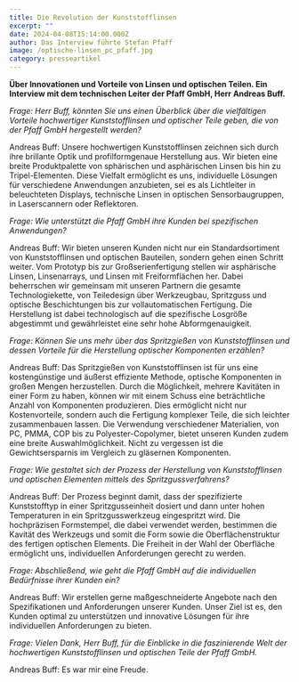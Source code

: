 ```yaml
---
title: Die Revolution der Kunststofflinsen
excerpt: ""
date: 2024-04-08T15:14:00.000Z
author: Das Interview führte Stefan Pfaff
image: /optische-linsen_pc_pfaff.jpg
category: presseartikel
---
```

**Über Innovationen und Vorteile von Linsen und optischen Teilen. Ein Interview mit dem technischen Leiter der Pfaff GmbH, Herr Andreas Buff.**

*Frage: Herr Buff, könnten Sie uns einen Überblick über die vielfältigen Vorteile hochwertiger Kunststofflinsen und optischer Teile geben, die von der Pfaff GmbH hergestellt werden?*

Andreas Buff: Unsere hochwertigen Kunststofflinsen zeichnen sich durch ihre brillante Optik und profilformgenaue Herstellung aus. Wir bieten eine breite Produktpalette von sphärischen und asphärischen Linsen bis hin zu Tripel-Elementen. Diese Vielfalt ermöglicht es uns, individuelle Lösungen für verschiedene Anwendungen anzubieten, sei es als Lichtleiter in beleuchteten Displays, technische Linsen in optischen Sensorbaugruppen, in Laserscannern oder Reflektoren.

*Frage: Wie unterstützt die Pfaff GmbH ihre Kunden bei spezifischen Anwendungen?*

Andreas Buff: Wir bieten unseren Kunden nicht nur ein Standardsortiment von Kunststofflinsen und optischen Bauteilen, sondern gehen einen Schritt weiter. Vom Prototyp bis zur Großserienfertigung stellen wir asphärische Linsen, Linsenarrays, und Linsen mit Freiformflächen her. Dabei beherrschen wir gemeinsam mit unseren Partnern die gesamte Technologiekette, von Teiledesign über Werkzeugbau, Spritzguss und optische Beschichtungen bis zur vollautomatischen Fertigung. Die Herstellung ist dabei technologisch auf die spezifische Losgröße abgestimmt und gewährleistet eine sehr hohe Abformgenauigkeit.

*Frage: Können Sie uns mehr über das Spritzgießen von Kunststofflinsen und dessen Vorteile für die Herstellung optischer Komponenten erzählen?*

Andreas Buff: Das Spritzgießen von Kunststofflinsen ist für uns eine kostengünstige und äußerst effiziente Methode, optische Komponenten in großen Mengen herzustellen. Durch die Möglichkeit, mehrere Kavitäten in einer Form zu haben, können wir mit einem Schuss eine beträchtliche Anzahl von Komponenten produzieren. Dies ermöglicht nicht nur Kostenvorteile, sondern auch die Fertigung komplexer Teile, die sich leichter zusammenbauen lassen. Die Verwendung verschiedener Materialien, von PC, PMMA, COP bis zu Polyester-Copolymer, bietet unseren Kunden zudem eine breite Auswahlmöglichkeit. Nicht zu vergessen ist die Gewichtsersparnis im Vergleich zu gläsernen Komponenten.

*Frage: Wie gestaltet sich der Prozess der Herstellung von Kunststofflinsen und optischen Elementen mittels des Spritzgussverfahrens?*

Andreas Buff: Der Prozess beginnt damit, dass der spezifizierte Kunststofftyp in einer Spritzgusseinheit dosiert und dann unter hohen Temperaturen in ein Spritzgusswerkzeug eingespritzt wird. Die hochpräzisen Formstempel, die dabei verwendet werden, bestimmen die Kavität des Werkzeugs und somit die Form sowie die Oberflächenstruktur des fertigen optischen Elements. Die Freiheit in der Wahl der Oberfläche ermöglicht uns, individuellen Anforderungen gerecht zu werden.

*Frage: Abschließend, wie geht die Pfaff GmbH auf die individuellen Bedürfnisse ihrer Kunden ein?*

Andreas Buff: Wir erstellen gerne maßgeschneiderte Angebote nach den Spezifikationen und Anforderungen unserer Kunden. Unser Ziel ist es, den Kunden optimal zu unterstützen und innovative Lösungen für ihre individuellen Anforderungen zu bieten.

*Frage: Vielen Dank, Herr Buff, für die Einblicke in die faszinierende Welt der hochwertigen Kunststofflinsen und optischen Teile der Pfaff GmbH.*

Andreas Buff: Es war mir eine Freude.
